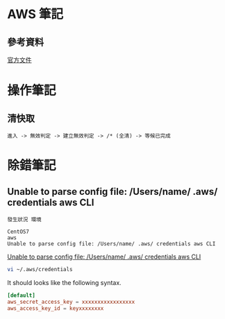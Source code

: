 # AWS 筆記

## 參考資料

[官方文件](https://docs.aws.amazon.com/index.html)

# 操作筆記

## 清快取

```
進入 -> 無效判定 -> 建立無效判定 -> /* (全清) -> 等候已完成
```

# 除錯筆記

## Unable to parse config file: /Users/name/ .aws/ credentials aws CLI

`發生狀況 環境`

```
CentOS7
aws
Unable to parse config file: /Users/name/ .aws/ credentials aws CLI
```
[Unable to parse config file: /Users/name/ .aws/ credentials aws CLI](https://www.dailytask.co/task/unable-to-parse-config-file-usersnameawscredentials-ahmed-zidan)

```bash
vi ~/.aws/credentials
```

It should looks like the following syntax.

```conf
[default]
aws_secret_access_key = xxxxxxxxxxxxxxxxx
aws_access_key_id = keyxxxxxxxx
```